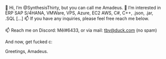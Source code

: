 👋 Hi, I’m @SynthesisThirty, but you can call me Amadeus.
👀 I’m interested in ERP SAP S/4HANA, VMWare, VPS, Azure, EC2 AWS, C#, C++, .json, .jar, .SQL [...]
📫 If you have any inquiries, please feel free reach me below.

📫 Reach me on Discord: Mêl#6433, or via mail: tbv@duck.com (no spam)


And now, get fucked c:

Greetings, Amadeus.
